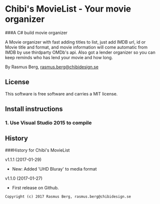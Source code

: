 Chibi's MovieList - Your movie organizer
========================================

###A C# build movie organizer

A Movie organizer with fast adding titles to list, just add IMDB url, id or Movie title and format, and movie information will come automatic from IMDB by use thirdparty OMDb's api.
Also got a lender organizer so you can keep reminds who has lend your movie and how long.

By Rasmus Berg, rasmus.berg@chibidesign.se


License
------------------

This software is free software and carries a MIT license.


Install instructions
--------------------

### 1. Use Visual Studio 2015 to compile


History
-----------------------------------

###History for Chibi's MovieList

v1.1.1 (2017-01-29)

* New: Added 'UHD Bluray' to media format

v1.1.0 (2017-01-27)

* First release on Github.

```
Copyright (c) 2017 Rasmus Berg, rasmus.berg@chibidesign.se
```
